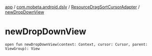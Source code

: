 [app](../../index.md) / [com.mobeta.android.dslv](../index.md) / [ResourceDragSortCursorAdapter](index.md) / [newDropDownView](.)

# newDropDownView

`open fun newDropDownView(context: Context, cursor: Cursor, parent: ViewGroup): View`